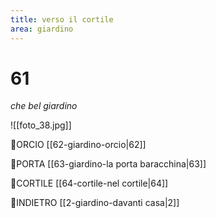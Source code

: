 ```yaml
---
title: verso il cortile
area: giardino
---
```

# 61
_che bel giardino_

![[foto_38.jpg]]

👀ORCIO [[62-giardino-orcio|62]]

👣PORTA [[63-giardino-la porta baracchina|63]]

👣CORTILE [[64-cortile-nel cortile|64]]

👣INDIETRO [[2-giardino-davanti casa|2]]

